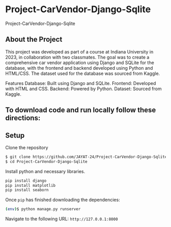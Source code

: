 # Project-CarVendor-Django-Sqlite
Project-CarVendor-Django-Sqlite

## About the Project
This project was developed as part of a course at Indiana University in 2023, in collaboration with two classmates. The goal was to create a comprehensive car vendor application using Django and SQLite for the database, with the frontend and backend developed using Python and HTML/CSS. The dataset used for the database was sourced from Kaggle.

Features
Database: Built using Django and SQLite.
Frontend: Developed with HTML and CSS.
Backend: Powered by Python.
Dataset: Sourced from Kaggle.
## To download code and run locally follow these directions:

## Setup
Clone the repository
```sh
$ git clone https://github.com/JAYAT-24/Project-CarVendor-Django-Sqlite.git
$ cd Project-CarVendor-Django-Sqlite
```

Install python and necessary libraries.
```sh
pip install django
pip install matplotlib
pip install seaborn
```

Once `pip` has finished downloading the dependencies:
```sh
(env)$ python manage.py runserver
```

Navigate to the following URL: `http://127.0.0.1:8000`

